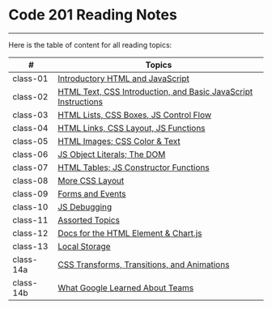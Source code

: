 # Code 201 Reading Notes
-------

Here is the table of content for all reading topics:

| # | Topics
| ----------- | ----------- |
| class-01 | [Introductory HTML and JavaScript](https://moayadalhaj.github.io/reading-notes-201/class-01) |
| class-02 | [HTML Text, CSS Introduction, and Basic JavaScript Instructions](https://moayadalhaj.github.io/reading-notes-201/class-02) |
| class-03 |[HTML Lists, CSS Boxes, JS Control Flow](https://moayadalhaj.github.io/reading-notes-201/class-03) |
| class-04 |[HTML Links, CSS Layout, JS Functions](https://moayadalhaj.github.io/reading-notes-201/class-04) |
| class-05 | [HTML Images; CSS Color & Text]() |
| class-06 | [ JS Object Literals; The DOM]() |
| class-07 | [HTML Tables; JS Constructor Functions]() |
| class-08 | [More CSS Layout]() |
| class-09 | [Forms and Events]() |
| class-10 |[JS Debugging]() |
| class-11 |[Assorted Topics]() |
| class-12 |[Docs for the HTML <canvas> Element & Chart.js]() |
| class-13 |[Local Storage]() |
| class-14a|[CSS Transforms, Transitions, and Animations]() |
| class-14b|[What Google Learned About Teams]() |
